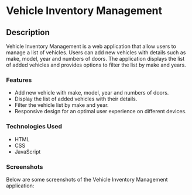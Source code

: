 # Vehicle Inventory Management

## Description

Vehicle Inventory Management is a web application that allow users to manage a list of vehicles.
Users can add new vehicles with details such as make, model, year and numbers of doors.
The application displays the list of added vehicles and provides options to filter the list by
make and years.

### Features

- Add new vehicle with make, model, year and numbers of doors.
- Display the list of added vehicles with their details.
- Filter the vehicle list by make and year.
- Responsive design for an optimal user experience on different devices.

### Technologies Used

- HTML
- CSS
- JavaScript

### Screenshots

Below are some screenshots of the Vehicle Inventory Management application:
